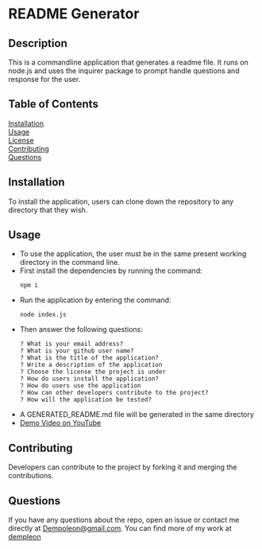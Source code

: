 
# README Generator

## Description <br>
This is a commandline application that generates a readme file. It runs on node.js and uses the inquirer package to prompt handle questions and response for the user.

## Table of Contents
[Installation](#Installation)<br>
[Usage](#Usage)<br>
[License](#README-Generator)<br>
[Contributing](#Contributing)<br>
[Questions](#Questions)<br>
    

## Installation
To install the application, users can clone down the repository to any directory that they wish.

## Usage
- To use the application, the user must be in the same present working directory in the command line.
- First install the dependencies by running the command:
    ```
    npm i
    ```
- Run the application by entering the command:
    ```
    node index.js
    ```
- Then answer the following questions: 
    ```
    ? What is your email address?
    ? What is your github user name?
    ? What is the title of the application?
    ? Write a description of the application
    ? Choose the license the project is under
    ? How do users install the application?
    ? How do users use the application
    ? How can other developers contribute to the project?
    ? How will the application be tested?
    ```
- A GENERATED_README.md file will be generated in the same directory
- [Demo Video on YouTube](https://www.youtube.com/watch?v=zqiqcrOaE-w&ab_channel=DempLeon)

## Contributing
Developers can contribute to the project by forking it and merging the contributions.


## Questions
If you have any questions about the repo, open an issue or contact me directly at [Dempoleon@gmail.com](Dempoleon@gmail.com).
You can find more of my work at [dempleon](https://github.com/dempleon)


